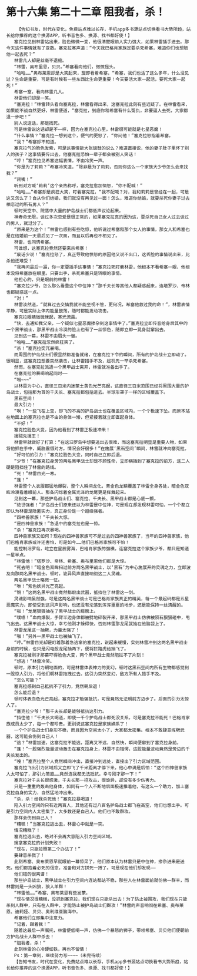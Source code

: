 # 第十六集 第二十二章 阻我者，杀！
        【告知书友，时代在变化，免费站点难以长存，手机app多书源站点切换看书大势所趋，站长给你推荐的这个换源APP，听书音色多、换源、找书都好使！】
       塞克拉见到林雷站出来，脸色微微一变，他很清楚眼前人实力强大，如果林雷插手进去。那今天这件事情就有了变数。塞克拉寒声道：“今天我巴格肖家族定要杀死希塞，难道你们也想陪他一起去死？”
       林雷几人却是丝毫不退缩。
       “林雷，奥布里恩，贝贝。”希塞看向他们，微微摇头。
       “哈哈……”奥布莱恩却是大笑起来，旋即看着希塞，“希塞，我们也活了这么多年，什么没见过？生命是重要，可是有时候有一些东西比生命更重要！今天要活大家一起活，要死大家一起死！”
       希塞一窒，看向林雷几人。
       林雷他们却是一笑。
       “塞克拉！”林雷转头看向塞克拉，林雷看得出来，这塞克拉此刻有些迟疑了。在林雷看来，如果能不战自然更好，林雷便道，“塞克拉，到底你和希塞有什么冤仇，非要逼人去死，大家都退一步吧！”
       别人说这话，那是找死。
       可是林雷说这话却是不一样，因为在塞克拉心里，林雷很可能就是七星恶魔！
       “什么事情？”塞克拉一想到这个，便气的更怒了，“你问他！”塞克拉怒指着希塞。
       “我？”希塞却不知道。
       塞克拉气的脸色发紫，可是这事情能大张旗鼓的说么？难道直接说，他的妻子肚子里怀了别人的孩子？这事情要传出去，他塞克拉恐怕一辈子都会被别人笑话！
       “哼！”塞克拉见希塞这幅表情，不由冷笑一声。
       “你是为了莉莉？”希塞冷笑道，“除非是为了莉莉，否则你这么一个家族大少爷怎么会来找我？”
       “闭嘴！”
       听到对方喊‘莉莉’这个亲热称呼，塞克拉愈加恼怒，“你不配喊！”
       “哈哈……”希塞却是疯狂大笑，盯着塞克拉，“我不配喊？对，我和莉莉是曾经在一起，可是这又怎么了？自从你们结婚，我们就没有再见过一面！怎么，难道你结婚，就要杀死你妻子过去相恋过的所有男人？”
       顿时天空中、院落中大量的护岛战士们都低声议论起来。
       神寿命无限，谈过多次恋爱是很正常的，如果塞克拉真的因为这，要杀死自己女人过去谈过的男人，就过分了。
       “原来是为这个！”林雷也感到有些吃惊，他听说过希塞和那个女人的事情，那女人和希塞也是在结婚前一天最后见了一次面，而且以后再也不相见了。
       林雷，也同情希塞。
       可谁想，这塞克拉竟然还要来杀希塞！
       “废话少说！”塞克拉怒了，真正导致他愤怒的原因他又说不出口，这丢脸的事情说出来，比杀他还难受！
       “我再问最后一遍，你一定要插手这事情！”塞克拉死盯着林雷，他根本不看希塞一眼，他根本没将希塞放在眼里。只要出手，杀死希塞只是转眼的事情。
       他担心的，只是眼前的林雷！
       “塞克拉少爷，怎么那么看重这个中位神？”那千夫长等其他人都疑惑起来，连塔罗沙、帝林也都疑惑这一点。
       “对！”
       林雷淡然道，“就算过去交情我就不能坐视不管，更何况，希塞他救过我的命！”，林雷表情平静，可是实际上体内能量鼓荡，随时都能发动攻击。
       塞克拉眼睛微微眯起，寒光流露。
       “快，去通知我父亲，一个疑似七星恶魔掺杂到这事情中了。”塞克拉立即传音给身后其中的一个黑甲战士，那黑甲战士冷漠的脸上也有了一丝惊色，随即立即一晃身就窜出去。
       见到这一幕，林雷不由眉头一皱。
       “哈哈……”塞克拉忽然疯狂笑了。
       “杀！”塞克拉突兀暴喝。
       而周围的护岛战士们很显然都准备就绪，在塞克拉下令的瞬间，所有的护岛战士立即动了。很明显，这塞克拉想要突然袭击，让林雷措手不及，趁机先一举杀死希塞。
       然而，在塞克拉派遣一个黑甲战士离开，林雷就准备出手了。
       在塞克拉的暴喝响起同时——
       “嗡~~~”
       以林雷为中心，直径三百米内迷蒙土黄色光芒亮起，这直径三百米范围已经将周围大量的护岛战士，包括那为首的千夫长、塞克拉都包括进去。半球形罩子一样的区域覆盖下。
       黑石空间！
       最大引力！
       “啊！”一些飞在上空，却飞的不高的护岛战士也在覆盖区域内，一个个极速下坠。而原本站在地面上的塞克拉也是不由的身体一矮，但紧接着就立即直起身体。
       “不好！”
       塞克拉脸色大变，因为他看到了林雷正极速冲来！
       擒贼先擒王！
       林雷早就做好了打算：“在这汨罗岛中想要逃出去很难，而这塞克拉明显是重要人物，如果将他抓在手中，威胁震慑对方。情况会好很多！”在施展‘黑石空间’瞬间，林雷就冲向塞克拉。
       “好可怕的引力！”塞克拉脸色大变，同时自己立即后退。
       “少爷！”在塞克拉身旁的两名黑甲战士却是不顾性命，立即横插到了塞克拉的前方，这二人硬是阻挡住了林雷的路线。
       “死！”林雷目光一寒。
       “蓬！”
       林雷整个人衣服都猛地爆裂，整个人瞬间龙化，青金色龙鳞覆盖了林雷全身各处，暗金色双眸冷漠看着眼前人。那条闪烁着金属光泽的龙尾更是挥舞起来。
       见到这一幕，那些护岛战士们、塞克拉、千夫长、黑甲战士都是心底一颤。
       “绝世强者！”护岛战士们原来还以为林雷是中位神，可是现在却发现林雷可怕，一个个都立即认为林雷是隐匿实力，真正身份是一个超级强者。
       “四神兽家族！”千夫长大惊。
       “是四神兽家族！”急退中的塞克拉也是一惊。
       “杀！”塞克拉再次暴喝。
       四神兽家族又如何？现在的四神兽家族可不是过去的四神兽家族了，当年的四神兽家族，他们巴格肖家族或许还害怕，可是如今……他们巴格肖家族可不怕！
       能控制汨罗岛，屹立在星辰雾海，巴格肖家族的强横，连塞克拉这个家族少爷，都只是知道一星半点。
       “林雷他！”塔罗沙、帝林、希塞、奥布里恩他们都是大惊。
       “死去吧！”暗金色双眸扫过前方两名黑甲战士，以‘黑石’为中心施展开的灵魂之力，立即波及向那两名黑甲战士。顿时，诡异风声直接响彻这二人灵魂。
       两名黑甲战士略微一怔。
       “咻！”紫色妖异光芒亮起。
       “锵！”这两名黑甲战士竟然都取出武器，抵挡住了林雷这一剑。
       灵魂影响虽然强，可是这两名黑甲战士可是巴格肖家族真正的精英，每一个最起码都是五星恶魔实力，即使受到这风声影响，也还没有沦落到浑浑噩噩的地步，还是能保持一丝清醒的。
       “啪！”龙尾狠狠抽在了黑甲战士的肩膀上。
       “噗哧！”血肉爆裂，手臂半边身体都被劈地碎裂开来，那黑甲战士仿佛被陨石狠狠砸中，甩飞出去。这黑甲战士大惊，幸亏他刚才躲得快，否则林雷那龙尾就抽在他脑袋上了。
       林雷龙尾这一抽劈，力量太强了！
       “啪！”另外一黑甲战士也被抽飞了。
       “哼。”林雷目光却是盯着那着急逃窜的塞克拉，说起来缓慢，实则林雷冲到这两名黑甲战士身前的时候，也只是闪电般龙尾抽两下，便将拦路虎给抽飞了。
       塞克拉被刚才那幕吓得脸色大变，两个黑甲战士竟然阻拦不了片刻！
       “想逃！”林雷冷笑。
       顿时，原本引力朝地面的，可是林雷体表神力的变幻，顿时这黑石空间内所有生物都感觉到一股惊人引力，将他们朝林雷拖拽过去。这引力突然变幻，敌方所有人措手不及。
       “怎么可能？”
       塞克拉感到自己抵抗不了引力，竟然朝后退！
       怎么能后退？
       顿时体表血色光芒亮起，塞克拉才勉强抵抗，可是竟然无法朝前方迈步了。后面的引力太惊人了。
       “塞克拉少爷！”那千夫长却是能够抵抗这引力。
       “挡住他！”千夫长大喝道，即使一千个护岛战士都死没关系，可是塞克拉不能死！巴格肖家族成员太少了，每一个都珍贵。更别说这塞克拉是家族嫡系了！
       一个个护岛战士们身形不稳，而且因为空间太小了，大家都太密集。根本不敢肆意挥劈武器，这可能会伤到自己人！
       “逃？”林雷加速，这塞克拉不能逃，距离又不远，自然快，瞬间便窜到了塞克拉身前。
       “蓬！”一股强烈能量波动轰击在塞克拉身上，林雷不由错愕，这股能量波动竟然是旁边的千夫长发出的。
       “嗖！”塞克拉整个人竟然瞬间冲出，直接冲到远处，直接出了引力区域范围。
       塞克拉飞出引力区域后又立即飞了千米距离才停下来，他心中满是后怕：“这个四神兽家族人太可怕了，那引力简直……竟然连我都无法抵抗。幸亏刚才那一下！”
       塞克拉对千夫长很感激，千夫长那一招攻击，很诡异，却没有多少伤害力。
       只是一重重的轰击他身体，如同有一个人不断地后面极速推着他，有这么一个助力，加上塞克拉自身的实力，自然猛地冲出来。
       “杀，杀！给我杀死他！”塞克拉暴喝道！
       陷入引力空间的只有近两百人，其他还有过八百名护岛战士都飞在高空，他们也想出手。可是引力空间内人太密集了，大多数还是自己人。他们也不敢群攻。
       那样会伤到自己人！
       “糟糕！”当塞克拉逃出去，林雷心中就是一突。
       情况糟糕了！
       塞克拉逃出去，绝对不会再大意陷入引力空间区域。
       擒拿塞克拉的计划失败！
       “现在，只能按照第二个办法了！”
       要肆意杀戮了！
       此刻希塞、奥布莱恩早就眼前一幕惊呆了，他们原本认为林雷只是中位神，掺杂进来是送死。他们都抱着必死的信念，准备和对方拼死一搏了。可是现在他们却发现——
       他们错的很离谱！
       那些护岛战士，黑甲战士在引力空间内连站都站不稳，那些人在林雷面前就仿佛一群羊，而林雷则是一头凶狼，狼入羊群！
       “林雷他……”希塞、奥布莱恩有些发蒙。
       “现在情况很糟糕，没抓到塞克拉，我们现在只能杀出去！为了防止被围攻，我们现在只能杀到人群中，只有在人群中，才能防止被护岛战士们群攻！”林雷的声音响彻在希塞、奥布莱恩、迪莉娅、贝贝、奥利维亚脑海中。
       希塞他们立即集中注意力。
       “记着，跟着我！”
       随着这最后一声嘱托，林雷便低喝一声，仿佛一个暴怒的狮子，带领希塞、贝贝他们便朝前方护岛战士人群中杀去！
       “阻我者，杀！”
       此刻林雷的心冷硬如铁，再也不留情！
       Ps：第一章到，继续努力写~~~~（未完待续）
       【告知书友，时代在变化，免费站点难以长存，手机app多书源站点切换看书大势所趋，站长给你推荐的这个换源APP，听书音色多、换源、找书都好使！】